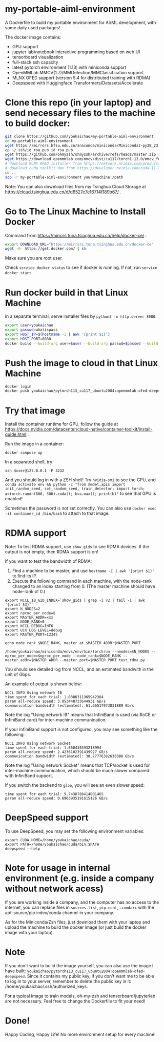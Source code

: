 # my-portable-aiml-environment
A Dockerfile to build my portable environment for AI/ML development, with some daily used packages!

The docker image contains:

- GPU support
- jupyter lab/notebook interactive programming based on web UI
- tensorboard visualization
- full-stack ssh capacity
- latest pytorch environment (1.13) with miniconda support
- OpenMMLab MMCV(1.7)/MMDetection/MMClassification support
- MLNX OFED support (version 5.4 for distributed training with RDMA)
- Deepspeed with Huggingface Transformers/Datasets/Accelerate

# Clone this repo (in your laptop) and send necessary files to the machine to build docker:

```bash
git clone https://github.com/youkaichao/my-portable-aiml-environment
cd my-portable-aiml-environment
wget https://mirrors.bfsu.edu.cn/anaconda/miniconda/Miniconda3-py38_23.1.0-1-Linux-x86_64.sh -O Miniconda3.sh
cp ~/.ssh/id_rsa.pub id_rsa.pub
wget https://github.com/ohmyzsh/ohmyzsh/archive/refs/heads/master.zip -O ohmyzsh-master.zip
wget https://download.openmmlab.com/mmcv/dist/cu117/torch1.13.0/mmcv_full-1.7.0-cp38-cp38-manylinux1_x86_64.whl
# download MLNX OFED installer from https://network.nvidia.com/products/infiniband-drivers/linux/mlnx_ofed/
# download cuda toolkit dev from https://developer.nvidia.com/cuda-11-7-0-download-archive (installer type: runfile, local)
cd ..
scp -r my-portable-aiml-environment your@machine:/path
```

Note: You can also download files from my Tsinghua Cloud Storage at https://cloud.tsinghua.edu.cn/d/d6527e7e16714f189b67/ .

# Go to The Linux Machine to Install Docker
Command from https://mirrors.tuna.tsinghua.edu.cn/help/docker-ce/ :
```bash
export DOWNLOAD_URL="https://mirrors.tuna.tsinghua.edu.cn/docker-ce"
wget -O- https://get.docker.com/ | sh
```
Make sure you are root user.

Check `service docker status` to see if docker is running. If not, run `service docker start`.

# Run docker build in that Linux Machine

In a separate terminal, serve installer files by `python3 -m http.server 8080`.

```bash
export user=youkaichao
export passwd=whatispass
export HOST_IP=$(hostname -I | awk '{print $1}')
export HOST_PORT=8080
docker build --build-arg user=$user --build-arg passwd=$passwd --build-arg HOST_ENDPOINT=$HOST_IP:$HOST_PORT --progress=plain --tag youkaichao/pytorch113_cu117_ubuntu2004:openmmlab-ofed-deepspeed .
```

# Push the image to cloud in that Linux Machine

```bash
docker login
docker push youkaichao/pytorch113_cu117_ubuntu2004:openmmlab-ofed-deepspeed
```

# Try that image

Install the container runtime for GPU, follow the guide at https://docs.nvidia.com/datacenter/cloud-native/container-toolkit/install-guide.html .

Run the image in a container:

`docker compose up`

In a separated shell, try:

`ssh $user@127.0.0.1 -P 3232`

And you should log in with a ZSH shell! Try `nvidia-smi` to see the GPU, and `conda activate env && python -c "from mmdet.apis import init_random_seed, set_random_seed, train_detector; import torch; a=torch.randn(500, 500).cuda(); b=a.max(); print(b)"` to see that GPU is enabled!

Sometimes the password is not set correctly. You can also use `docker exec -it container_id /bin/bash` to attach to that image.

# RDMA support

Note: To test RDMA support, use `show_gids` to see RDMA devices. If the output is not empty, then RDMA support is on!

If you want to test the bandwidth of RDMA:

1. Find a machine to be master, and use `hostname -I | awk '{print $1}'` to find its IP.
2. Execute the following command in each machine, with the node-rank changed to an index starting from 0. (The master machine should have node-rank of 0.)

```
export NCCL_IB_GID_INDEX=`show_gids | grep -i v2 | tail -1 | awk '{print $3}'`
export N_NODES=2
export nproc_per_node=8
export MASTER_ADDR=xxx
export NODE_RANK=0
export NCCL_DEBUG=INFO
export UCX_LOG_LEVEL=debug
export MASTER_PORT=12345

echo node rank $NODE_RANK, master at $MASTER_ADDR:$MASTER_PORT

/home/youkaichao/miniconda/envs/env/bin/torchrun --nnodes=$N_NODES --nproc_per_node=$nproc_per_node --node_rank=$NODE_RANK --master_addr=$MASTER_ADDR --master_port=$MASTER_PORT test_rdma.py
```

You should see detailed log from NCCL, and an estimated bandwith in the unit of Gbps.

An example of output is shown below:

```
NCCL INFO Using network IB
time spent for each trial: 1.0380311965942384
param all-reduce speed: 3.853448733644931 GB/s
communication bandwidth (estimated): 61.65517973831889 Gb/s
```

Note the log "Using network IB" means that InfiniBand is used (via RoCE or InfiniBand card) for inter-machine communication.

If your InfiniBand support is not configured, you may see something like the following:

```
NCCL INFO Using network Socket
time spent for each trial: 1.650430393218994
param all-reduce speed: 2.4236102391439927 GB/s
communication bandwidth (estimated): 38.77776382630388 Gb/s
```

Note the log "Using network Socket" means that TCP/socket is used for inter-machine communication, which should be much slower compared with InfiniBand support.

If you switch the backend to `gloo`, you will see an even slower speed:

```
time spent for each trial: 5.7438788414001465
param all-reduce speed: 0.6963935191615126 GB/s
```

# DeepSpeed support

To use DeepSpeed, you may set the following environment variables:
```
export CUDA_HOME=/home/youkaichao/cuda/
export PATH=/home/youkaichao/cuda/bin:$PATH
deepspeed --help
```

# Note for usage in internal environment (e.g. inside a company without network acess)

If you are working inside a company, and the computer has no access to the internet, you can replace files in `sources.list`, `pip.conf`, `.condarc` with the apt-source/pip index/conda channel in your company.

As for the Miniconda/Zsh files, just download them with your laptop and upload the machine to build the docker image (or just build the docker image with your laptop).

# Note

If you don't want to build the image yourself, you can also use the image I have built: `youkaichao/pytorch113_cu117_ubuntu2004:openmmlab-ofed-deepspeed`. Since it contains my public key, if you don't want me to be able to log in to your server, remember to delete the public key in it: /home/youkaichao/.ssh/authorized_keys.

For a typical image to train models, oh-my-zsh and tensorboard/jupyterlab are not necessary. Feel free to change the Dockerfile to fit your need!

# Done!

Happy Coding, Happy Life! No more environment setup for every machine!
